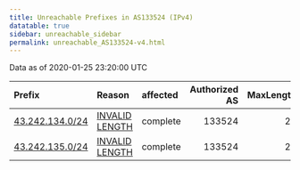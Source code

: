 ```yaml
---
title: Unreachable Prefixes in AS133524 (IPv4)
datatable: true
sidebar: unreachable_sidebar
permalink: unreachable_AS133524-v4.html
---
```


Data as of 2020-01-25 23:20:00 UTC


<div class="datatable-begin"></div>

| Prefix                                                   | Reason                                                                                                     | affected   |   Authorized AS |   MaxLength | Anchor                                       |   unreachable /24s |
|:---------------------------------------------------------|:-----------------------------------------------------------------------------------------------------------|:-----------|----------------:|------------:|:---------------------------------------------|-------------------:|
| [43.242.134.0/24](https://stat.ripe.net/43.242.134.0/24) | [INVALID LENGTH](https://rpki-validator.ripe.net/announcement-preview?asn=AS133524&prefix=43.242.134.0/24) | complete   |          133524 |          23 | [APNIC](unreachable_APNIC_RPKI_Root-v4.html) |                  1 |
| [43.242.135.0/24](https://stat.ripe.net/43.242.135.0/24) | [INVALID LENGTH](https://rpki-validator.ripe.net/announcement-preview?asn=AS133524&prefix=43.242.135.0/24) | complete   |          133524 |          23 | [APNIC](unreachable_APNIC_RPKI_Root-v4.html) |                  1 |

<div class="datatable-end"></div>
